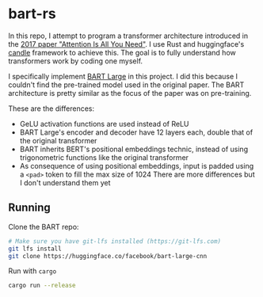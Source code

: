 # bart-rs

In this repo, I attempt to program a transformer architecture introduced in the [2017 paper "Attention Is All You Need"](https://arxiv.org/abs/1706.03762). I use Rust and huggingface's [candle](https://github.com/huggingface/candle) framework to achieve this. The goal is to fully understand how transformers work by coding one myself.

I specifically implement [BART Large](https://huggingface.co/facebook/bart-large-cnn) in this project. I did this because I couldn't find the pre-trained model used in the original paper. The BART architecture is pretty similar as the focus of the paper was on pre-training. 

These are the differences:
- GeLU activation functions are used instead of ReLU
- BART Large's encoder and decoder have 12 layers each, double that of the original transformer
- BART inherits BERT's positional embeddings technic, instead of using trigonometric functions like the original transformer
- As consequence of using positional embeddings, input is padded using a `<pad>` token to fill the max size of 1024
There are more differences but I don't understand them yet

## Running

Clone the BART repo:

```bash
# Make sure you have git-lfs installed (https://git-lfs.com)
git lfs install
git clone https://huggingface.co/facebook/bart-large-cnn
```

Run with `cargo`

```bash
cargo run --release
```
